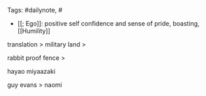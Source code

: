 
Tags: #dailynote, #
- [[; Ego]]: positive self confidence and sense of pride, boasting, [[Humility]]


translation > military land >

rabbit proof fence >

hayao miyaazaki


guy evans > naomi

